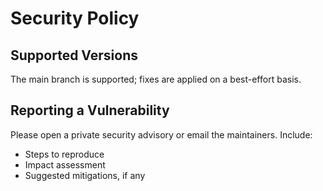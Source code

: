 # Security Policy

## Supported Versions
The main branch is supported; fixes are applied on a best-effort basis.

## Reporting a Vulnerability
Please open a private security advisory or email the maintainers. Include:
- Steps to reproduce
- Impact assessment
- Suggested mitigations, if any

